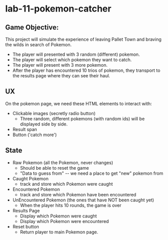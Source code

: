 # lab-11-pokemon-catcher

## Game Objective:
This project will simulate the experience of leaving Pallet Town and braving the wilds in search of Pokemon. 
- The player will presented with 3 random (different) pokemon. 
- The player will select which pokemon they want to catch. 
- The player will present with 3 more pokemon. 
- After the player has encountered 10 trios of pokemon, they transport to the results page where they can see their haul.

## UX
On the pokemon page, we need these HTML elements to interact with:
- Clickable images (secretly radio button)
    - Three random, different pokemons (with random ids) will be displayed side by side.
- Result span
- Button ('catch more')

## State
- Raw Pokemon (all the Pokemon, never changes)
    - Should be able to reset the game
    - "Data to guess from" -- we need a place to get "new" pokemon from
- Caught Pokemon
    - track and store which Pokemon were caught
- Encountered Pokemon
    - track and store which Pokemon have been encountered
- UnEncountered Pokemon (the ones that have NOT been caught yet)
    - When the player hits 10 rounds, the game is over
- Results Page
    - Display which Pokemon were caught
    - Display which Pokemon were encountered
- Reset button
    - Return player to main Pokemon page.

